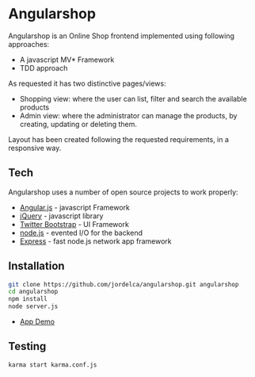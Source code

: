 Angularshop
=========
 
Angularshop is an Online Shop frontend implemented using following approaches:

  - A javascript MV* Framework
  - TDD approach

As requested it has two distinctive pages/views:
  - Shopping view: where the user can list, filter and search the available products
  - Admin view: where the administrator can manage the products, by creating, updating or deleting them.
  


Layout has been created following the requested requirements, in a responsive way.

Tech
-----------

Angularshop uses a number of open source projects to work properly:

* [Angular.js] - javascript Framework
* [jQuery] - javascript library
* [Twitter Bootstrap] - UI Framework
* [node.js] - evented I/O for the backend
* [Express] - fast node.js network app framework 


Installation
--------------

```sh
git clone https://github.com/jordelca/angularshop.git angularshop
cd angularshop
npm install
node server.js

```

* [App Demo]

Testing
--------------
```sh
karma start karma.conf.js
```



[angular.js]:https://github.com/chjj/marked
[App Demo]:http://angularshop.pictandfood.com/
[jQuery]:http://jquery.com
[node.js]:http://nodejs.org
[Twitter Bootstrap]:http://twitter.github.com/bootstrap/
[express]:http://expressjs.com
[git-repo-url]:https://github.com/jordelca/angularshop.git

